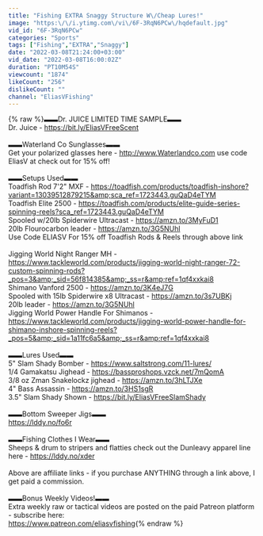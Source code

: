 ```yaml
---
title: "Fishing EXTRA Snaggy Structure W\/Cheap Lures!"
image: "https:\/\/i.ytimg.com\/vi\/6F-3RqN6PCw\/hqdefault.jpg"
vid_id: "6F-3RqN6PCw"
categories: "Sports"
tags: ["Fishing","EXTRA","Snaggy"]
date: "2022-03-08T21:24:00+03:00"
vid_date: "2022-03-08T16:00:02Z"
duration: "PT10M54S"
viewcount: "1874"
likeCount: "256"
dislikeCount: ""
channel: "EliasVFishing"
---
```

{% raw %}▬▬Dr. JUICE LIMITED TIME SAMPLE▬▬<br />Dr. Juice - <a rel="nofollow" target="blank" href="https://bit.ly/EliasVFreeScent">https://bit.ly/EliasVFreeScent</a><br /><br />▬▬Waterland Co Sunglasses▬▬<br />Get your polarized glasses here - <a rel="nofollow" target="blank" href="http://www.Waterlandco.com">http://www.Waterlandco.com</a> use code EliasV at check out for 15% off!<br /><br />▬▬Setups Used▬▬<br />Toadfish Rod 7'2&quot; MXF  - <a rel="nofollow" target="blank" href="https://toadfish.com/products/toadfish-inshore?variant=13039512879215&amp;sca_ref=1723443.guQaD4eTYM">https://toadfish.com/products/toadfish-inshore?variant=13039512879215&amp;sca_ref=1723443.guQaD4eTYM</a><br />Toadfish Elite 2500 - <a rel="nofollow" target="blank" href="https://toadfish.com/products/elite-guide-series-spinning-reels?sca_ref=1723443.guQaD4eTYM">https://toadfish.com/products/elite-guide-series-spinning-reels?sca_ref=1723443.guQaD4eTYM</a><br />Spooled w/20lb Spiderwire Ultracast - <a rel="nofollow" target="blank" href="https://amzn.to/3MyFuD1">https://amzn.to/3MyFuD1</a><br />20lb Flourocarbon leader - <a rel="nofollow" target="blank" href="https://amzn.to/3G5NUhl">https://amzn.to/3G5NUhl</a><br />Use Code ELIASV For 15% off Toadfish Rods &amp; Reels through above link<br /><br />Jigging World Night Ranger MH - <a rel="nofollow" target="blank" href="https://www.tackleworld.com/products/jigging-world-night-ranger-72-custom-spinning-rods?_pos=3&amp;_sid=56f814385&amp;_ss=r&amp;ref=1qf4xxkai8">https://www.tackleworld.com/products/jigging-world-night-ranger-72-custom-spinning-rods?_pos=3&amp;_sid=56f814385&amp;_ss=r&amp;ref=1qf4xxkai8</a><br />Shimano Vanford 2500 - <a rel="nofollow" target="blank" href="https://amzn.to/3K4eJ7G">https://amzn.to/3K4eJ7G</a><br />Spooled with 15lb Spiderwire x8 Ultracast - <a rel="nofollow" target="blank" href="https://amzn.to/3s7UBKj">https://amzn.to/3s7UBKj</a><br />20lb leader - <a rel="nofollow" target="blank" href="https://amzn.to/3G5NUhl">https://amzn.to/3G5NUhl</a><br />Jigging World Power Handle For Shimanos - <a rel="nofollow" target="blank" href="https://www.tackleworld.com/products/jigging-world-power-handle-for-shimano-inshore-spinning-reels?_pos=5&amp;_sid=1a11fc6a5&amp;_ss=r&amp;ref=1qf4xxkai8">https://www.tackleworld.com/products/jigging-world-power-handle-for-shimano-inshore-spinning-reels?_pos=5&amp;_sid=1a11fc6a5&amp;_ss=r&amp;ref=1qf4xxkai8</a><br /><br />▬▬Lures Used▬▬<br />5&quot; Slam Shady Bomber - <a rel="nofollow" target="blank" href="https://www.saltstrong.com/11-lures/">https://www.saltstrong.com/11-lures/</a><br />1/4 Gamakatsu Jighead - <a rel="nofollow" target="blank" href="https://bassproshops.vzck.net/7mQomA">https://bassproshops.vzck.net/7mQomA</a><br />3/8 oz Zman Snakelockz jighead - <a rel="nofollow" target="blank" href="https://amzn.to/3hLTJXe">https://amzn.to/3hLTJXe</a><br />4&quot; Bass Assassin - <a rel="nofollow" target="blank" href="https://amzn.to/3HS1sgR">https://amzn.to/3HS1sgR</a><br />3.5&quot; Slam Shady Shown - <a rel="nofollow" target="blank" href="https://bit.ly/EliasVFreeSlamShady">https://bit.ly/EliasVFreeSlamShady</a><br /><br />▬▬Bottom Sweeper Jigs▬▬<br /><a rel="nofollow" target="blank" href="https://lddy.no/fo6r">https://lddy.no/fo6r</a><br /><br />▬▬Fishing Clothes I Wear▬▬<br />Sheeps &amp; drum to stripers and flatties check out the Dunleavy apparel line here - <a rel="nofollow" target="blank" href="https://lddy.no/xder">https://lddy.no/xder</a><br /><br />Above are affiliate links - if you purchase ANYTHING through a link above, I get paid a commission.<br /><br />▬▬Bonus Weekly Videos!▬▬<br />Extra weekly raw or tactical videos are posted on the paid Patreon platform - subscribe here:<br /><a rel="nofollow" target="blank" href="https://www.patreon.com/eliasvfishing">https://www.patreon.com/eliasvfishing</a>{% endraw %}

